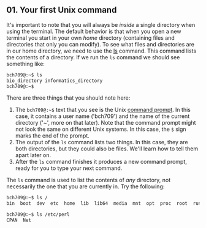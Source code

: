 ## 01. Your first Unix command

It's important to note that you will always be *inside* a single directory when using the terminal. The default behavior is that when you open a new terminal you start in your own *home* directory (containing files and directories that only you can modify). To see what files and directories are in our home directory, we need to use the [ls][] command. This command lists the contents of a directory. If we run the `ls` command we should see something like:

```bash
bch709@:~$ ls
bio_directory informatics_directory
bch709@:~$
```

There are three things that you should note here:

1. The `bch709@:~$` text that you see is the Unix [command prompt][]. In this case, it contains a user name ('bch709') and the name of the current directory ('~', more on that later). Note that the command prompt might not look the same on different Unix systems. In this case, the `$` sign marks the end of the prompt.
2. The output of the `ls` command lists two things. In this case, they are both directories, but they could also be files. We'll learn how to tell them apart later on.
3. After the `ls` command finishes it produces a new command prompt, ready for you to type your next command.

The `ls` command is used to list the contents of _any_ directory, not necessarily the one that you are currently in. Try the following:

```bash
bch709@:~$ ls /
bin  boot  dev  etc  home  lib  lib64  media  mnt  opt  proc  root  run  sbin  srv  sys  tmp  usr  var

bch709@:~$ ls /etc/perl
CPAN  Net
```

[ls]: http://en.wikipedia.org/wiki/Ls
[command prompt]: http://en.wikipedia.org/wiki/Command_line_interface
